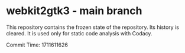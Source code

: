 # webkit2gtk3 - main branch

This repository contains the frozen state of the repository.
Its history is cleared. It is used only for static code
analysis with Codacy.

Commit Time: 1711611626